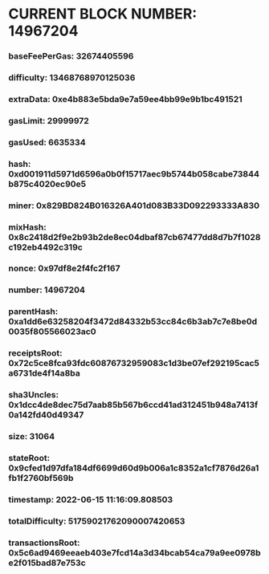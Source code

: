 # CURRENT BLOCK NUMBER: 14967204

### baseFeePerGas: 32674405596
### difficulty: 13468768970125036
### extraData: 0xe4b883e5bda9e7a59ee4bb99e9b1bc491521
### gasLimit: 29999972
### gasUsed: 6635334
### hash: 0xd001911d5971d6596a0b0f15717aec9b5744b058cabe73844b875c4020ec90e5
### miner: 0x829BD824B016326A401d083B33D092293333A830
### mixHash: 0x8c2418d2f9e2b93b2de8ec04dbaf87cb67477dd8d7b7f1028c192eb4492c319c
### nonce: 0x97df8e2f4fc2f167
### number: 14967204
### parentHash: 0xa1dd6e63258204f3472d84332b53cc84c6b3ab7c7e8be0d0035f805566023ac0
### receiptsRoot: 0x72c5ce8fca93fdc60876732959083c1d3be07ef292195cac5a6731de4f14a8ba
### sha3Uncles: 0x1dcc4de8dec75d7aab85b567b6ccd41ad312451b948a7413f0a142fd40d49347
### size: 31064
### stateRoot: 0x9cfed1d97dfa184df6699d60d9b006a1c8352a1cf7876d26a1fb1f2760bf569b
### timestamp: 2022-06-15 11:16:09.808503
### totalDifficulty: 51759021762090007420653
### transactionsRoot: 0x5c6ad9469eeaeb403e7fcd14a3d34bcab54ca79a9ee0978be2f015bad87e753c

